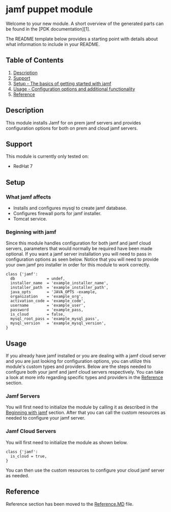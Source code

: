 # jamf puppet module

Welcome to your new module. A short overview of the generated parts can be found
in the [PDK documentation][1].

The README template below provides a starting point with details about what
information to include in your README.

## Table of Contents

1. [Description](#description)
2. [Support](#support)
3. [Setup - The basics of getting started with jamf](#setup)
4. [Usage - Configuration options and additional functionality](#usage)
5. [Reference](#reference)

## Description

This module installs Jamf for on prem jamf servers and provides configuration options
for both on prem and cloud jamf servers.

## Support

This module is currently only tested on:

* RedHat 7

## Setup

### What jamf affects

* Installs and configures mysql to create jamf database.
* Configures firewall ports for jamf installer.
* Tomcat service.

### Beginning with jamf

Since this module handles configuration for both jamf and jamf cloud servers, parameters that would normally be required
have been made optional. If you want a jamf server installation you will need to pass in configuration options as seen below.
Notice that you will need to provide your own jamf pro installer in order for this module to work correctly.

```puppet
class {'jamf':
  db              = undef,
  installer_name  = 'example_installer_name',
  installer_path  = 'example_installer_path',
  java_opts       = 'JAVA_OPTS -example,
  organization    = 'example_org',
  activation_code = 'example_code',
  username        = 'example_user',
  password        = 'example_pass,
  is_cloud        = false,
  mysql_root_pass = 'example_mysql_pass',
  mysql_version   = 'example_mysql_version',
}
```

## Usage

If you already have jamf installed or you are dealing with a jamf cloud server and you are just looking for configuration
options, you can utilize this module's custom types and providers. Below are the steps needed to
configure both your jamf and jamf cloud servers respectively. You can take a look at more info regarding specific types
and providers in the [Reference](#reference) section.

### Jamf Servers

You will first need to initialize the module by calling it as described in the [Beginning with jamf](#beginning-with-jamf) section.
After that you can call the custom resources as needed to configure your jamf server.

### Jamf Cloud Servers

You will first need to initialize the module as shown below.

```puppet
class {'jamf':
  is_cloud = true,
}
```

You can then use the custom resources to configure your cloud jamf server as needed.

## Reference

Reference section has been moved to the [Reference.MD](https://github.com/EncoreTechnologies/puppet-jamf/blob/master/Reference.md) file.
